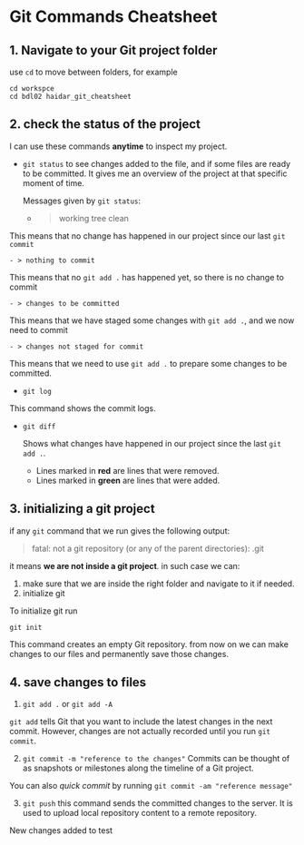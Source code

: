 # Git Commands Cheatsheet

## 1. Navigate to your Git project folder

use `cd` to move between folders, for example 

```
cd workspce
cd bdl02 haidar_git_cheatsheet
```

## 2. check the status of the project

I can use these commands **anytime** to inspect my project.

- `git status` to see changes added to the file, and if some files are ready to be committed. 
It gives me an overview of the project at that specific moment of time.

  Messages given by `git status`:
    - > working tree clean

This means that no change has happened in our project since our last `git commit`

    - > nothing to commit
    
This means that no `git add .` has happened yet, so there is no change to commit

    - > changes to be committed

This means that we have staged some changes with `git add .`, and we now need to commit 

    - > changes not staged for commit

This means that we need to use `git add .` to prepare some changes to be committed.

- `git log` 

This command shows the commit logs.

- `git diff`

    Shows what changes have happened in our project since the last `git add .`.
    - Lines marked in **red** are lines that were removed.
    - Lines marked in **green** are lines that were added.
## 3. initializing a git project
if any `git` command that we run  gives the following output:
> fatal: not a git repository (or any of the parent directories): .git

it means **we are not inside a git project**. in such case we can:

1.  make sure that we are inside the right folder and navigate to it if needed.
2. initialize git

To initialize git run

```
git init
``` 

This command creates an empty Git repository.
from now on we can make changes to our files and permanently save those changes.

## 4. save changes to files

1. `git add .` or `git add -A`

`git add` tells Git that you want to include the latest changes in the next commit. However, changes are not actually recorded until you run `git commit`.

2. `git commit -m "reference to the changes"`
Commits can be thought of as snapshots or milestones along the timeline of a Git project.

You can also *quick commit* by running `git commit -am "reference message"`

3. `git push` this command sends the committed changes to the server. It is used to upload local repository content to a remote repository. 


New changes added to test

